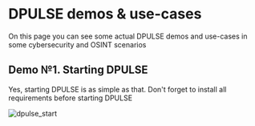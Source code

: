 # DPULSE demos & use-cases

On this page you can see some actual DPULSE demos and use-cases in some cybersecurity and OSINT scenarios

## Demo №1. Starting DPULSE

Yes, starting DPULSE is as simple as that. Don't forget to install all requirements before starting DPULSE

![dpulse_start](https://github.com/user-attachments/assets/9ec0ab73-2206-4d38-bae6-e88656e17f95) 
